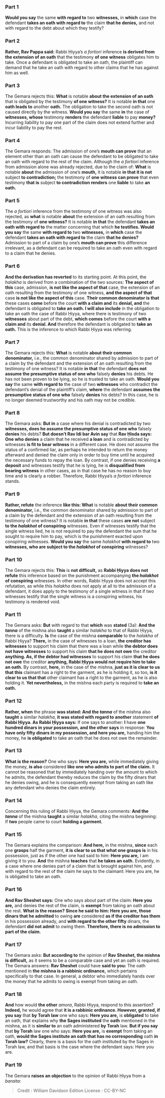 
### Part 1
<b>Would you say</b> the same <b>with regard to</b> two <b>witnesses,</b> in <b>which</b> case the defendant <b>takes an oath with regard to</b> the claim <b>that he denies,</b> and not with regard to the debt about which they testify?

### Part 2
<b>Rather, Rav Pappa said:</b> Rabbi Ḥiyya’s <i>a fortiori</i> inference <b>is derived from the extension of an oath</b> that the testimony <b>of one witness</b> obligates him to take. Once a defendant is obligated to take an oath, the plaintiff can demand that he take an oath with regard to other claims that he has against him as well.

### Part 3
The Gemara rejects this: <b>What</b> is notable <b>about the extension of an oath</b> that is obligated by the testimony <b>of one witness?</b> It is notable <b>in that</b> one <b>oath leads to</b> another <b>oath.</b> The obligation to take the second oath is not caused directly by the witness. <b>Would you say</b> the same <b>in</b> the case of <b>witnesses, whose</b> testimony <b>renders</b> the defendant <b>liable</b> to pay <b>money?</b> Incurring liability to pay one part of the claim does not extend further and incur liability to pay the rest.

### Part 4
The Gemara responds: The admission of one’s <b>mouth can prove</b> that an element other than an oath can cause the defendant to be obligated to take an oath with regard to the rest of the claim. Although the <i>a fortiori</i> inference from admission alone was already rejected, due to the claim of: <b>What</b> is notable <b>about</b> the admission of one’s <b>mouth,</b> it is notable <b>in that it is not</b> subject <b>to contradiction;</b> the testimony of <b>one witness can prove</b> that even testimony <b>that is</b> subject <b>to contradiction renders</b> one <b>liable</b> to take <b>an oath.</b>

### Part 5
The <i>a fortiori</i> inference from the testimony of one witness was also rejected, as <b>what</b> is notable <b>about</b> the extension of an oath resulting from the testimony of <b>one witness?</b> It is notable <b>in that</b> the defendant <b>takes an oath with regard to</b> the matter concerning that which <b>he testifies. Would you say</b> the same <b>with regard to</b> two <b>witnesses,</b> in <b>which</b> case the defendant <b>takes an oath with regard to</b> the claim <b>that he denies?</b> Admission to part of a claim by one’s <b>mouth can prove</b> this difference irrelevant, as a defendant can be required to take an oath even with regard to a claim that he denies.

### Part 6
<b>And the derivation has reverted</b> to its starting point. At this point, the <i>halakha</i> is derived from a combination of the two sources: <b>The aspect of this</b> case, admission, <b>is not like the aspect of that</b> case, the extension of an oath resulting from the testimony of one witness, <b>and the aspect of that</b> case <b>is not like the aspect of this</b> case. <b>Their common denominator is that</b> these cases <b>come</b> before the court <b>with a claim and</b> its <b>denial, and</b> the defendant is obligated to <b>take an oath. I will also include</b> in the obligation to take an oath the case of Rabbi Ḥiyya, where there is testimony of two <b>witnesses</b> about part of the debt, <b>which comes</b> before the court <b>with a claim and</b> its <b>denial. And</b> therefore the defendant is obligated to <b>take an oath.</b> This is the inference to which Rabbi Ḥiyya was referring.

### Part 7
The Gemara rejects this: <b>What</b> is notable <b>about their common denominator,</b> i.e., the common denominator shared by admission to part of a claim by the defendant and the extension of an oath resulting from the testimony of one witness? It is notable <b>in that</b> the defendant <b>does not assume the presumptive status of one who</b> falsely <b>denies</b> his debts. He has not been proven to be lying, so he is trusted to take an oath. <b>Would you say</b> the same <b>with regard to</b> the case of two <b>witnesses</b> who contradict the defendant’s denial of the plaintiff’s claim, <b>where</b> the defendant <b>assumes the presumptive status of one who</b> falsely <b>denies</b> his debts? In this case, he is no longer deemed trustworthy and his oath may not be credible.

### Part 8
The Gemara asks: <b>But in</b> a case where his denial is contradicted by two <b>witnesses, does he assume the presumptive status of one who</b> falsely <b>denies</b> his debts? <b>But doesn’t Rav Idi bar Avin say</b> that <b>Rav Ḥisda says: One who denies</b> a claim that he received <b>a loan</b> and is contradicted by witnesses <b>is fit to bear witness</b> in a different case. He does not assume the status of a confirmed liar, as perhaps he intended to return the money afterward and denied the claim only in order to buy time until he acquired the necessary funds to repay the loan. By contrast, if one denies receiving <b>a deposit</b> and witnesses testify that he is lying, he is <b>disqualified from bearing witness</b> in other cases, as in that case he has no reason to buy time and is clearly a robber. Therefore, Rabbi Ḥiyya’s <i>a fortiori</i> inference stands.

### Part 9
<b>Rather, refute</b> the inference <b>like this: What</b> is notable <b>about their common denominator,</b> i.e., the common denominator shared by admission to part of a claim by the defendant and the extension of an oath resulting from the testimony of one witness? It is notable <b>in that</b> these cases <b>are not</b> subject <b>to the <i>halakhot</i> of conspiring</b> witnesses. Even if witnesses testify that the single witness lied, he is not required to pay the defendant the sum that he sought to require him to pay, which is the punishment exacted upon conspiring witnesses. <b>Would you say</b> the same <i>halakhot</i> <b>with regard to</b> two <b>witnesses, who are subject to the <i>halakhot</i> of conspiring</b> witnesses?

### Part 10
The Gemara rejects this: <b>This</b> is <b>not difficult,</b> as <b>Rabbi Ḥiyya does not refute</b> this inference based on the punishment accompanying <b>the <i>halakhot</i> of conspiring</b> witnesses. In other words, Rabbi Ḥiyya does not accept this refutation, as while this <i>halakha</i> does not apply at all to the admission of a defendant, it does apply to the testimony of a single witness in that if two witnesses testify that the single witness is a conspiring witness, his testimony is rendered void.

### Part 11
The Gemara asks: <b>But</b> with regard to that <b>which</b> was <b>stated</b> (3a): <b>And the <i>tanna</i></b> of the mishna also <b>taught</b> a similar <i>halakha</i> to that of Rabbi Ḥiyya, there is a difficulty. <b>Is</b> the case of the mishna <b>comparable</b> to the <i>halakha</i> of Rabbi Ḥiyya? <b>There,</b> in the case of witnesses to a loan, <b>the creditor has witnesses</b> to support his claim that there was a loan while <b>the debtor does not have witnesses</b> to support his claim <b>that he does not owe</b> the creditor <b>anything. As, if the debtor had witnesses</b> to support his claim <b>that he does not owe</b> the creditor <b>anything, Rabbi Ḥiyya would not require him to take an oath.</b> By contrast, <b>here,</b> in the case of the mishna, <b>just as it is clear to us that this</b> claimant has a right to the garment, as he is holding it, so too, <b>is it clear to us that that</b> other claimant has a right to the garment, as he is also holding it. <b>Yet nevertheless,</b> in the mishna each party is required to <b>take an oath.</b>

### Part 12
<b>Rather, when</b> the phrase <b>was stated: And the <i>tanna</i></b> of the mishna also <b>taught</b> a similar <i>halakha</i>, <b>it was stated with regard to another</b> statement <b>of Rabbi Ḥiyya. As Rabbi Ḥiyya says:</b> If one says to another: <b>I</b> have <b>one hundred dinars in your possession, and the other says</b> in response: <b>You have only fifty dinars in my possession, and here you are,</b> handing him the money, he <b>is obligated</b> to take an oath that he does not owe the remainder.

### Part 13
<b>What is the reason?</b> One who says: <b>Here you are,</b> while immediately giving the money, <b>is also</b> considered <b>like one who admits to part of the claim.</b> It cannot be reasoned that by immediately handing over the amount to which he admits, the defendant thereby reduces the claim by the fifty dinars that he denies owing, and he is consequently exempt from taking an oath like any defendant who denies the claim entirely.

### Part 14
Concerning this ruling of Rabbi Ḥiyya, the Gemara comments: <b>And the <i>tanna</i></b> of the mishna <b>taught</b> a similar <i>halakha</i>, citing the mishna beginning: If <b>two</b> people came to court <b>holding a garment.</b>

### Part 15
The Gemara explains the comparison: <b>And here,</b> in the mishna, <b>since</b> each one <b>grasps</b> half the garment, <b>it is clear to us that what one grasps is</b> in his possession, just as if the other one had said to him: <b>Here you are,</b> I am giving it to you. <b>And</b> the mishna <b>teaches</b> that <b>he takes an oath.</b> Evidently, in a case where one denies part of a claim that is brought against him, and with regard to the rest of the claim he says to the claimant: Here you are, he is obligated to take an oath.

### Part 16
<b>And Rav Sheshet says:</b> One who says about part of the claim: <b>Here you are,</b> and denies the rest of the claim, is <b>exempt</b> from taking an oath about the rest. <b>What is the reason? Since he said to him: Here you are, those dinars that he admitted</b> to owing <b>are</b> considered <b>as if the creditor has them</b> in his possession already, and <b>with regard to the other fifty</b> dinars, the defendant <b>did not admit</b> to owing them. <b>Therefore, there is no admission to part of the claim.</b>

### Part 17
The Gemara asks: <b>But according to</b> the opinion of <b>Rav Sheshet, the mishna is difficult,</b> as it seems to be a comparable case and yet an oath is required. The Gemara answers: <b>Rav Sheshet</b> could have <b>said to you:</b> The oath mentioned in <b>the mishna is a rabbinic ordinance,</b> which pertains specifically to that case. In general, a debtor who immediately hands over the money that he admits to owing is exempt from taking an oath.

### Part 18
<b>And</b> how would <b>the other</b> <i>amora</i>, Rabbi Ḥiyya, respond to this assertion? <b>Indeed,</b> he would agree that <b>it is a rabbinic ordinance. However, granted, if you say</b> that <b>by Torah law</b> one who says: <b>Here you are,</b> is <b>obligated</b> to take an oath, that explains why <b>the Sages instituted</b> the <b>oath</b> mentioned in the mishna, as it is <b>similar to</b> an oath administered <b>by Torah</b> law. <b>But if you say</b> that <b>by Torah</b> law one who says: <b>Here you are,</b> is <b>exempt</b> from taking an oath, <b>would the Sages institute an oath that has no corresponding</b> oath <b>in Torah law?</b> Clearly, there is a basis for the oath instituted by the Sages in Torah law, and that basis is the case where the defendant says: Here you are.

### Part 19
The Gemara <b>raises an objection</b> to the opinion of Rabbi Ḥiyya from a <i>baraita</i>:

>Credit : William Davidson Edition
>License : CC-BY-NC